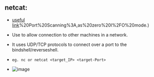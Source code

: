 ## netcat:
- [useful link](https://medium.com/100-days-of-linux/7-fundamental-use-cases-of-netcat-866364eb1742#:~:text=1)%20Port%20Scanning%3A,as%20zero%20I%2FO%20mode.)
- Use to allow connection to other machines in a network.
- It uses UDP/TCP protocols to connect over a port to the bindshell/reverseshell.
- `eg. nc or netcat <target_IP> <target-Port>`

- ![image](https://github.com/IOxCyber/ZtoM_Bootcamp/assets/40174034/c1e64f83-e07e-4fde-88d1-ed43b9afc632)
